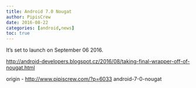 ```yaml
---
title: Android 7.0 Nougat
author: PipisCrew
date: 2016-08-22
categories: [android,news]
toc: true
---
```


It’s set to launch on September 06 2016.

http://android-developers.blogspot.cz/2016/08/taking-final-wrapper-off-of-nougat.html

origin - http://www.pipiscrew.com/?p=6033 android-7-0-nougat